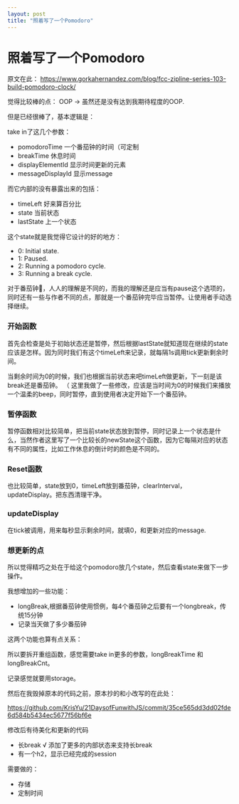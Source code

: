 ```yaml
---
layout: post
title: "照着写了一个Pomodoro"
---
```


# 照着写了一个Pomodoro

原文在此：
<https://www.gorkahernandez.com/blog/fcc-zipline-series-103-build-pomodoro-clock/>



觉得比较棒的点： OOP → 虽然还是没有达到我期待程度的OOP.

但是已经很棒了，基本逻辑是：

take in了这几个参数：

- pomodoroTime 一个番茄钟的时间（可定制
- breakTime 休息时间
- displayElementId 显示时间更新的元素
- messageDisplayId 显示message


而它内部的没有暴露出来的包括：

- timeLeft 好来算百分比
- state 当前状态
- lastState 上一个状态

这个state就是我觉得它设计的好的地方：

- 0: Initial state.
- 1: Paused.
- 2: Running a pomodoro cycle.
- 3: Running a break cycle.

对于番茄钟🍅，人人的理解是不同的，而我的理解还是应当有pause这个选项的，同时还有一些与作者不同的点，那就是一个番茄钟完毕应当暂停。让使用者手动选择继续。

### 开始函数

首先会检查是处于初始状态还是暂停，然后根据lastState就知道现在继续的state应该是怎样。因为同时我们有这个timeLeft来记录，就每隔1s调用tick更新剩余时间。

当剩余时间为0的时候，我们也根据当前状态来吧timeLeft做更新，下一刻是该break还是番茄钟。 （ 这里我做了一些修改，应该是当时间为0的时候我们来播放一个温柔的beep，同时暂停，直到使用者决定开始下一个番茄钟。


### 暂停函数

暂停函数相对比较简单，把当前state状态放到暂停，同时记录上一个状态是什么，当然作者这里写了一个比较长的newState这个函数，因为它每隔对应的状态有不同的属性，比如工作休息的倒计时的颜色是不同的。

### Reset函数

也比较简单，state放到0，timeLeft放到番茄钟，clearInterval，updateDisplay。把东西清理干净。

### updateDisplay

在tick被调用，用来每秒显示剩余时间，就填0，和更新对应的message.




### 想更新的点

所以觉得精巧之处在于给这个pomodoro放几个state，然后查看state来做下一步操作。

我想增加的一些功能：
 
 - longBreak,根据番茄钟使用惯例，每4个番茄钟之后要有一个longbreak，传统15分钟
 - 记录当天做了多少番茄钟


这两个功能也算有点关系：

所以要拆开重组函数，感觉需要take in更多的参数，longBreakTime 和 longBreakCnt。


记录感觉就要用storage。

然后在我毁掉原本的代码之前，原本抄的和小改写的在此处：

<https://github.com/KrisYu/21DaysofFunwithJS/commit/35ce565dd3dd02fde6d584b5434ec5677f56bf6e>


修改后有待美化和更新的代码


- 长break √ 添加了更多的内部状态来支持长break
- 有一个h2，显示已经完成的session 
 
需要做的：

- 存储
- 定制时间